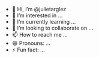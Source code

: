- 👋 Hi, I’m @julietarglez
- 👀 I’m interested in ...
- 🌱 I’m currently learning ...
- 💞️ I’m looking to collaborate on ...
- 📫 How to reach me ...
- 😄 Pronouns: ...
- ⚡ Fun fact: ...

<!---
julietarglez/julietarglez is a ✨ special ✨ repository because its `README.md` (this file) appears on your GitHub profile.
You can click the Preview link to take a look at your changes.
--->
